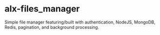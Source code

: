 # alx-files_manager
Simple file manager featuring/built with authentication, NodeJS, MongoDB, Redis, pagination, and background processing.
